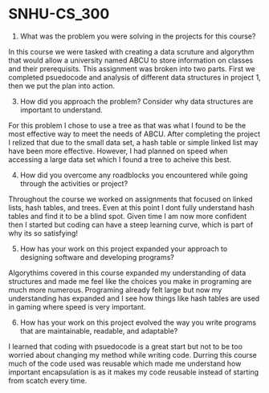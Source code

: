 # SNHU-CS_300

1. What was the problem you were solving in the projects for this course?

In this course we were tasked with creating a data scruture and algorythm that would allow a university named ABCU to store information on classes and their prerequisits.  This assignment was broken into two parts.  First we completed psuedocode and analysis of different data structures in project 1, then we put the plan into action.
   
3. How did you approach the problem?  Consider why data structures are important to understand.

For this problem I chose to use a tree as that was what I found to be the most effective way to meet the needs of ABCU.  After completing the project I relized that due to the small data set, a hash table or simple linked list may have been more effective.  However, I had planned on speed when accessing a large data set which I found a tree to acheive this best.

4. How did you overcome any roadblocks you encountered while going through the activities or project?

Throughout the course we worked on assignments that focused on linked lists, hash tables, and trees.  Even at this point I dont fully understand hash tables and find it to be a blind spot.  Given time I am now more confident then I started but coding can have a steep learning curve, which is part of why its so satisfying!

5. How has your work on this project expanded your approach to designing software and developing programs?

Algorythims covered in this course expanded my understanding of data structures and made me feel like the choices you make in programing are much more numerous.  Programing already felt large but now my understanding has expanded and I see how things like hash tables are used in gaming where speed is very important.

6. How has your work on this project evolved the way you write programs that are maintainable, readable, and adaptable?

I learned that coding with psuedocode is a great start but not to be too worried about changing my method while writing code.  Durring this course much of the code used was reusable which made me understand how important encapsulation is as it makes my code reusable instead of starting from scatch every time.
